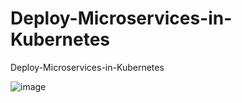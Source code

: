 # Deploy-Microservices-in-Kubernetes
Deploy-Microservices-in-Kubernetes

![image](https://github.com/Ajithkumar10/Deploy-Microservices-in-Kubernetes/assets/8057634/6afc884a-6229-46ca-9746-6c6be222f691)
